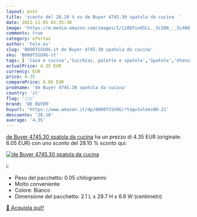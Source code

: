 ```yaml
---
layout: post
title: 'sconto del 28.10 % su de Buyer 4745.30 spatola da cucina  '
date: 2021-11-05 02:35:38
image: 'https://m.media-amazon.com/images/I/118DFiu05LL._SL500_._SL400_.jpg'
comments: true
category: ofertas
author: 'tole.es'
slug: 'B000TSSU9G-it de Buyer 4745.30 spatola da cucina'
sku: 'B000TSSU9G-it'
tags: [ 'Casa e cucina','Cucchiai, palette e spatole','Spatole','Utensili da cucina','de buyer', ]
actualPrice: 4.35 EUR
currency: EUR
price: 4.35
comparePrice: 6.05 EUR
prodname: 'de Buyer 4745.30 spatola da cucina'
country: 'it'
flag: '🇮🇹'
brand: 'DE BUYER'
buyurl: 'https://www.amazon.it/dp/B000TSSU9G/?tag=tolees00-21'
descuento: '28.10'
average: '4.35'
---
```


[de Buyer 4745.30 spatola da cucina](https://www.amazon.it/dp/B000TSSU9G/?tag=tolees00-21) ha un prezzo di 4.35 EUR (originale: 6.05 EUR) con uno sconto del 28.10 % sconto qui:

[![de Buyer 4745.30 spatola da cucina](https://m.media-amazon.com/images/I/118DFiu05LL._SL500_._SL400_.jpg)](https://www.amazon.it/dp/B000TSSU9G/?tag=tolees00-21)

ℹ️:

- Peso del pacchetto: 0.05 chilogrammi
- Molto conveniente
- Colore: Bianco
- Dimensione del pacchetto: 2.1 L x 29.7 H x 6.6 W (centimetri)

[🛒 Acquista qui!!](https://www.amazon.it/dp/B000TSSU9G/?tag=tolees00-21)
